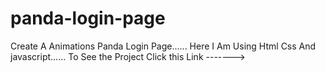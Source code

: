 # panda-login-page
 Create A Animations Panda Login Page......
 Here I Am Using Html Css And javascript......
 To See the Project Click this Link ------->
